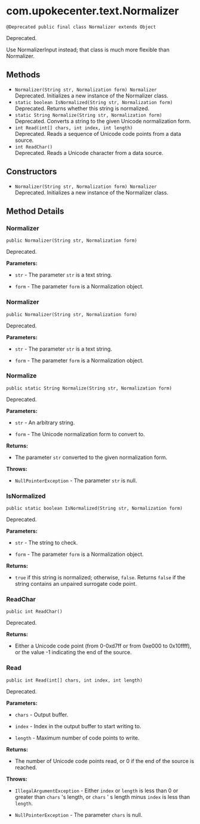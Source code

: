 # com.upokecenter.text.Normalizer

    @Deprecated public final class Normalizer extends Object

Deprecated.
<div class='deprecationComment'>Use NormalizerInput instead; that class is much more flexible than
 Normalizer.</div>

## Methods

* `Normalizer​(String str,
          Normalization form) Normalizer`<br>
 Deprecated. Initializes a new instance of the Normalizer
 class.
* `static boolean IsNormalized​(String str,
            Normalization form)`<br>
 Deprecated. Returns whether this string is normalized.
* `static String Normalize​(String str,
         Normalization form)`<br>
 Deprecated. Converts a string to the given Unicode normalization form.
* `int Read​(int[] chars,
    int index,
    int length)`<br>
 Deprecated. Reads a sequence of Unicode code points from a data source.
* `int ReadChar()`<br>
 Deprecated. Reads a Unicode character from a data source.

## Constructors

* `Normalizer​(String str,
          Normalization form) Normalizer`<br>
 Deprecated. Initializes a new instance of the Normalizer
 class.

## Method Details

### Normalizer
    public Normalizer​(String str, Normalization form)
Deprecated.

**Parameters:**

* <code>str</code> - The parameter <code>str</code> is a text string.

* <code>form</code> - The parameter <code>form</code> is a Normalization object.

### Normalizer
    public Normalizer​(String str, Normalization form)
Deprecated.

**Parameters:**

* <code>str</code> - The parameter <code>str</code> is a text string.

* <code>form</code> - The parameter <code>form</code> is a Normalization object.

### Normalize
    public static String Normalize​(String str, Normalization form)
Deprecated.

**Parameters:**

* <code>str</code> - An arbitrary string.

* <code>form</code> - The Unicode normalization form to convert to.

**Returns:**

* The parameter <code>str</code> converted to the given normalization form.

**Throws:**

* <code>NullPointerException</code> - The parameter <code>str</code> is null.

### IsNormalized
    public static boolean IsNormalized​(String str, Normalization form)
Deprecated.

**Parameters:**

* <code>str</code> - The string to check.

* <code>form</code> - The parameter <code>form</code> is a Normalization object.

**Returns:**

* <code>true</code> if this string is normalized; otherwise, <code>false</code>.
 Returns <code>false</code> if the string contains an unpaired surrogate
 code point.

### ReadChar
    public int ReadChar()
Deprecated.

**Returns:**

* Either a Unicode code point (from 0-0xd7ff or from 0xe000 to
 0x10ffff), or the value -1 indicating the end of the source.

### Read
    public int Read​(int[] chars, int index, int length)
Deprecated.

**Parameters:**

* <code>chars</code> - Output buffer.

* <code>index</code> - Index in the output buffer to start writing to.

* <code>length</code> - Maximum number of code points to write.

**Returns:**

* The number of Unicode code points read, or 0 if the end of the
 source is reached.

**Throws:**

* <code>IllegalArgumentException</code> - Either <code>index</code> or <code>length</code> is
 less than 0 or greater than <code>chars</code> 's length, or <code>chars</code>
 ' s length minus <code>index</code> is less than <code>length</code>.

* <code>NullPointerException</code> - The parameter <code>chars</code> is null.
